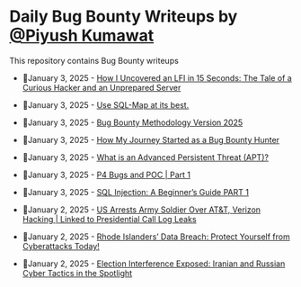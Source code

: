 # Daily Bug Bounty Writeups by [@Piyush Kumawat](https://twitter.com/piyush_supiy) 
This repository contains Bug Bounty writeups

<!-- BLOG-POST-LIST:START -->
 - 💯January 3, 2025 - [How I Uncovered an LFI in 15 Seconds: The Tale of a Curious Hacker and an Unprepared Server](https://medium.com/@shyamfdo82/how-i-uncovered-an-lfi-in-15-seconds-the-tale-of-a-curious-hacker-and-an-unprepared-server-e49925452007?source=rss------bug_bounty-5) 

 - 💯January 3, 2025 - [Use SQL-Map at its best.](https://medium.com/@anandrishav2228/use-sql-map-at-its-best-64180f9ad279?source=rss------bug_bounty-5) 

 - 💯January 3, 2025 - [Bug Bounty Methodology Version 2025](https://medium.com/@techinsights5/bug-bounty-methodology-version-2025-4cb701838658?source=rss------bug_bounty-5) 

 - 💯January 3, 2025 - [How My Journey Started as a Bug Bounty Hunter](https://virpalsinh.medium.com/how-my-journey-started-as-a-bug-bounty-hunter-67641b57d01f?source=rss------bug_bounty-5) 

 - 💯January 3, 2025 - [What is an Advanced Persistent Threat &lpar;APT&rpar;?](https://ritikshrivas.medium.com/what-is-an-advanced-persistent-threat-apt-bbf9bb366e2d?source=rss------bug_bounty-5) 

 - 💯January 3, 2025 - [P4 Bugs and POC | Part 1](https://medium.com/@kumawatabhijeet2002/p4-bugs-and-poc-part-1-0dab3517bbe9?source=rss------bug_bounty-5) 

 - 💯January 3, 2025 - [SQL Injection: A Beginner’s Guide PART 1](https://medium.com/@hamzamabdulrhman/sql-injection-a-beginners-guide-part-1-0bdb41ec8609?source=rss------bug_bounty-5) 

 - 💯January 2, 2025 - [US Arrests Army Soldier Over AT&amp;T, Verizon Hacking | Linked to Presidential Call Log Leaks](https://medium.com/@wiretor/us-arrests-army-soldier-over-at-t-verizon-hacking-linked-to-presidential-call-log-leaks-25897c6b4e0b?source=rss------bug_bounty-5) 

 - 💯January 2, 2025 - [Rhode Islanders’ Data Breach: Protect Yourself from Cyberattacks Today!](https://medium.com/@wiretor/rhode-islanders-data-breach-protect-yourself-from-cyberattacks-today-1c0f4f79b40b?source=rss------bug_bounty-5) 

 - 💯January 2, 2025 - [Election Interference Exposed: Iranian and Russian Cyber Tactics in the Spotlight](https://medium.com/@wiretor/election-interference-exposed-iranian-and-russian-cyber-tactics-in-the-spotlight-3e9059006021?source=rss------bug_bounty-5) 
<!-- BLOG-POST-LIST:END -->
